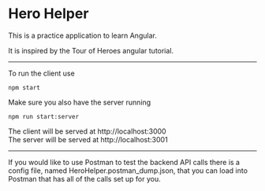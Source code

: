 # Hero Helper

This is a practice application to learn Angular.

It is inspired by the Tour of Heroes angular tutorial.

---

To run the client use

    npm start

Make sure you also have the server running

    npm run start:server

The client will be served at http://localhost:3000 \
The server will be served at http://localhost:3001

---

If you would like to use Postman to test the backend API calls there is a config file, named HeroHelper.postman_dump.json, that you can load into Postman that has all of the calls set up for you.
